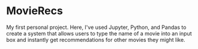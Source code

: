 # MovieRecs
My first personal project. Here, I've used Jupyter, Python, and Pandas to create a system that allows users to type the name of a movie into an input box and instantly get recommendations for other movies they might like.
